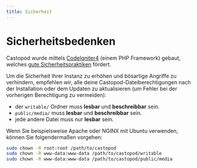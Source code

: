 ```yaml
---
title: Sicherheit
---
```


# Sicherheitsbedenken

Castopod wurde mittels [CodeIgniter4](https://codeigniter.com/) (einem PHP
Framework) gebaut, welches
[gute Sicherheitspraktiken](https://codeigniter.com/user_guide/concepts/security.html)
fördert.

Um die Sicherheit Ihrer Instanz zu erhöhen und bösartige Angriffe zu verhindern,
empfehlen wir, alle deine Castopod-Dateiberechtigungen nach der Installation
oder dem Updaten zu aktualisieren (um Fehler bei der vorherigen Berechtigung zu
vermeiden):

- der `writable/` Ordner muss **lesbar** und **beschreibbar** sein.
- `public/media/` muss **lesbar** und **beschreibbar** sein.
- jede andere Datei muss nur **lesbar** sein.

Wenn Sie beispielsweise Apache oder NGINX mit Ubuntu verwenden, können Sie
folgendermaßen vorgehen:

```bash
sudo chown -R root:root /path/to/castopod
sudo chown -R www-data:www-data /path/to/castopod/writable
sudo chown -R www-data:www-data /path/to/castopod/public/media
```
